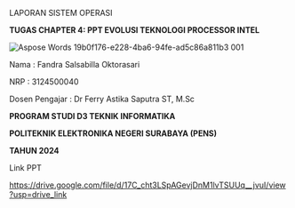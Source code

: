 ﻿LAPORAN SISTEM OPERASI

**TUGAS CHAPTER 4: PPT EVOLUSI TEKNOLOGI PROCESSOR INTEL**







![Aspose Words 19b0f176-e228-4ba6-94fe-ad5c86a811b3 001](https://github.com/user-attachments/assets/25abe8d7-a1c6-4c7f-aa8b-c08e4502cdb0)







Nama	: Fandra Salsabilla Oktorasari

NRP	: 3124500040

Dosen Pengajar	: Dr Ferry Astika Saputra ST, M.Sc


**PROGRAM STUDI D3 TEKNIK INFORMATIKA** 

**POLITEKNIK ELEKTRONIKA NEGERI SURABAYA (PENS)** 

**TAHUN 2024**



Link PPT

<https://drive.google.com/file/d/17C_cht3LSpAGevjDnM1lvTSUUq__jvuI/view?usp=drive_link> 

